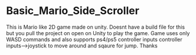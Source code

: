 # Basic_Mario_Side_Scroller
This is Mario like 2D game made on unity. Doesnt have a build file for this but you pull the project on open on Unity to play the game.
Game uses only WASD commands and also supports ps4/ps5 controller inputs
controller inputs-->joystick to move around and sqaure for jump.
Thanks
